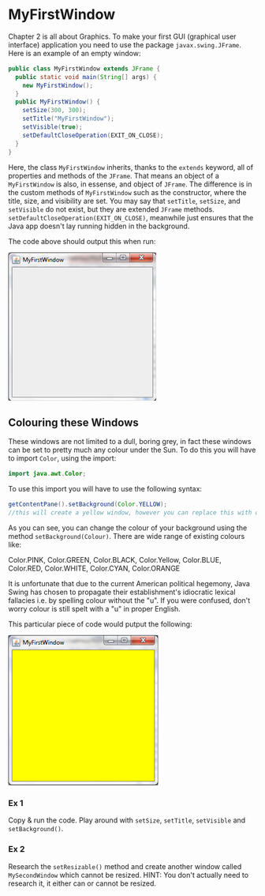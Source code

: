 MyFirstWindow
===

Chapter 2 is all about Graphics. To make your first GUI (graphical user interface) application you need to use the package `javax.swing.JFrame`. Here is an example of an empty window:

```java
public class MyFirstWindow extends JFrame {
  public static void main(String[] args) {
    new MyFirstWindow();
  } 
  public MyFirstWindow() {
    setSize(300, 300);
    setTitle("MyFirstWindow");
    setVisible(true);
    setDefaultCloseOperation(EXIT_ON_CLOSE);
  }
}
```

Here, the class `MyFirstWindow` inherits, thanks to the `extends` keyword, all of properties and methods of the `JFrame`. That means an object of a `MyFirstWindow` is also, in essense, and object of `JFrame`. The difference is in the custom methods of `MyFirstWindow` such as the constructor, where the title, size, and visibility are set. You may say that `setTitle`, `setSize`, and `setVisible` do not exist, but they are extended `JFrame` methods. `setDefaultCloseOperation(EXIT_ON_CLOSE)`, meanwhile just ensures that the Java app doesn't lay running hidden in the background.

The code above should output this when run:

![An empty window](../Images/my_first_window.png)

## Colouring these Windows
These windows are not limited to a dull, boring grey, in fact these windows can be set to pretty much any colour under the Sun. To do this you will have to import `Color`, using the import:

```java
import java.awt.Color;
```

To use this import you will have to use the following syntax:

```java
getContentPane().setBackground(Color.YELLOW);
//this will create a yellow window, however you can replace this with other colours.
```

As you can see, you can change the colour of your background using the method `setBackground(Colour)`. There are wide range of existing colours like:

Color.PINK, Color.GREEN, Color.BLACK, Color.Yellow, Color.BLUE, Color.RED, Color.WHITE, Color.CYAN, Color.ORANGE

It is unfortunate that due to the current American political hegemony, Java Swing has chosen to propagate their establishment's idiocratic lexical fallacies i.e. by spelling colour without the "u". If you were confused, don't worry colour is still spelt with a "u" in proper English.


This particular piece of code would putput the following:

![Coloured window](../Images/coloured_first_window.png)

### Ex 1
Copy & run the code. Play around with `setSize`, `setTitle`, `setVisible` and `setBackground()`.

### Ex 2
Research the `setResizable()` method and create another window called `MySecondWindow` which cannot be resized.
HINT: You don't actually need to research it, it either can or cannot be resized.
